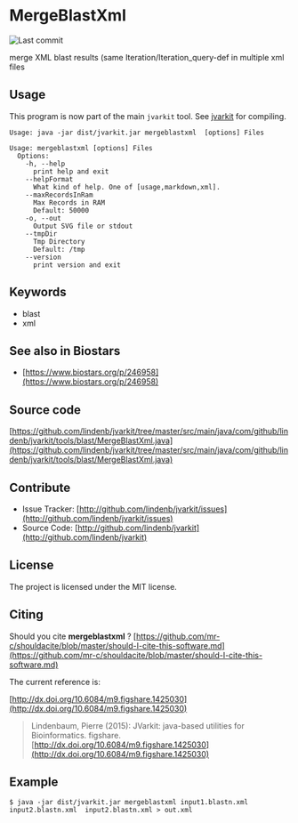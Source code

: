 # MergeBlastXml

![Last commit](https://img.shields.io/github/last-commit/lindenb/jvarkit.png)

merge XML blast results (same Iteration/Iteration_query-def in multiple xml files


## Usage


This program is now part of the main `jvarkit` tool. See [jvarkit](JvarkitCentral.md) for compiling.


```
Usage: java -jar dist/jvarkit.jar mergeblastxml  [options] Files

Usage: mergeblastxml [options] Files
  Options:
    -h, --help
      print help and exit
    --helpFormat
      What kind of help. One of [usage,markdown,xml].
    --maxRecordsInRam
      Max Records in RAM
      Default: 50000
    -o, --out
      Output SVG file or stdout
    --tmpDir
      Tmp Directory
      Default: /tmp
    --version
      print version and exit

```


## Keywords

 * blast
 * xml



## See also in Biostars

 * [https://www.biostars.org/p/246958](https://www.biostars.org/p/246958)


## Source code 

[https://github.com/lindenb/jvarkit/tree/master/src/main/java/com/github/lindenb/jvarkit/tools/blast/MergeBlastXml.java](https://github.com/lindenb/jvarkit/tree/master/src/main/java/com/github/lindenb/jvarkit/tools/blast/MergeBlastXml.java)


## Contribute

- Issue Tracker: [http://github.com/lindenb/jvarkit/issues](http://github.com/lindenb/jvarkit/issues)
- Source Code: [http://github.com/lindenb/jvarkit](http://github.com/lindenb/jvarkit)

## License

The project is licensed under the MIT license.

## Citing

Should you cite **mergeblastxml** ? [https://github.com/mr-c/shouldacite/blob/master/should-I-cite-this-software.md](https://github.com/mr-c/shouldacite/blob/master/should-I-cite-this-software.md)

The current reference is:

[http://dx.doi.org/10.6084/m9.figshare.1425030](http://dx.doi.org/10.6084/m9.figshare.1425030)

> Lindenbaum, Pierre (2015): JVarkit: java-based utilities for Bioinformatics. figshare.
> [http://dx.doi.org/10.6084/m9.figshare.1425030](http://dx.doi.org/10.6084/m9.figshare.1425030)


## Example

```
$ java -jar dist/jvarkit.jar mergeblastxml input1.blastn.xml  input2.blastn.xml  input2.blastn.xml > out.xml
``` 




